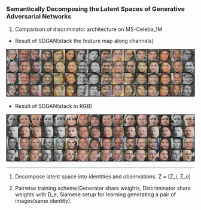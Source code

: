 ### Semantically Decomposing the Latent Spaces of Generative Adversarial Networks
[SDGAN]:(https://arxiv.org/abs/1705.07904)

1. Comparison of discriminator architecture on MS-Celeba_1M

* Result of SDGAN(stack the feature map along channels)

![result1](samples/celeba_sdgan.png)

* Result of SDGAN(stack in RGB)

![result1](samples/celeba_sdgan_ab.png)


---------------------

1. Decompose latent space into identities and observations. Z = [Z_i, Z_o]

2. Pairwise training scheme(Generator share weights, Discriminator share weights with D_e, Siamese setup for learning generating a pair of images(same identity).  


